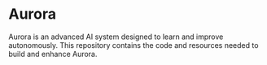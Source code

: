 # Aurora

Aurora is an advanced AI system designed to learn and improve autonomously. This repository contains the code and resources needed to build and enhance Aurora.


